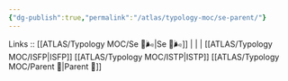 ```yaml
---
{"dg-publish":true,"permalink":"/atlas/typology-moc/se-parent/"}
---
```


Links :: [[ATLAS/Typology MOC/Se 💨🌬️\|Se 💨🌬️]] |  |  | 
[[ATLAS/Typology MOC/ISFP\|ISFP]]
[[ATLAS/Typology MOC/ISTP\|ISTP]]
[[ATLAS/Typology MOC/Parent 🤰\|Parent 🤰]]


